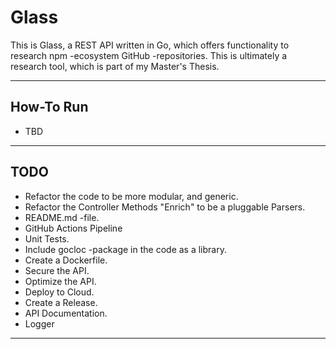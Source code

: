 # Glass

This is Glass, a REST API written in Go, which offers functionality to research npm -ecosystem GitHub -repositories. This is ultimately a research tool, which is part of my Master's Thesis.

---

## How-To Run

- TBD

---

## TODO

- Refactor the code to be more modular, and generic.
- Refactor the Controller Methods "Enrich" to be a pluggable Parsers.
- README.md -file.
- GitHub Actions Pipeline
- Unit Tests.
- Include gocloc -package in the code as a library.
- Create a Dockerfile.
- Secure the API.
- Optimize the API.
- Deploy to Cloud.
- Create a Release.
- API Documentation.
- Logger

---